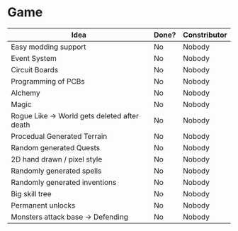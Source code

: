 # Game

Idea|Done?|Constributor
---- | ----- | ------------
Easy modding support|No|Nobody
Event System|No|Nobody
Circuit Boards|No|Nobody
Programming of PCBs|No|Nobody
Alchemy|No|Nobody
Magic|No|Nobody
Rogue Like -> World gets deleted after death|No|Nobody
Procedual Generated Terrain|No|Nobody
Random generated Quests|No|Nobody
2D hand drawn / pixel style|No|Nobody
Randomly generated spells|No|Nobody
Randomly generated inventions|No|Nobody
Big skill tree|No|Nobody
Permanent unlocks|No|Nobody
Monsters attack base -> Defending|No|Nobody
